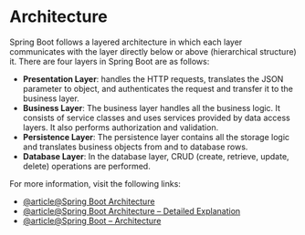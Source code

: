# Architecture

Spring Boot follows a layered architecture in which each layer communicates with the layer directly below or above (hierarchical structure) it. There are four layers in Spring Boot are as follows:

- **Presentation Layer**: handles the HTTP requests, translates the JSON parameter to object, and authenticates the request and transfer it to the business layer.
- **Business Layer**: The business layer handles all the business logic. It consists of service classes and uses services provided by data access layers. It also performs authorization and validation.
- **Persistence Layer**: The persistence layer contains all the storage logic and translates business objects from and to database rows.
- **Database Layer**: In the database layer, CRUD (create, retrieve, update, delete) operations are performed.

For more information, visit the following links:

- [@article@Spring Boot Architecture](https://www.javatpoint.com/spring-boot-architecture)
- [@article@Spring Boot Architecture – Detailed Explanation](https://www.interviewbit.com/blog/spring-boot-architecture)
- [@article@Spring Boot – Architecture](https://www.geeksforgeeks.org/spring-boot-architecture/)

